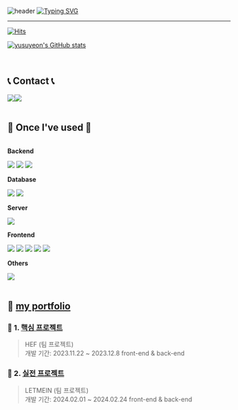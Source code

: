 ![header](https://capsule-render.vercel.app/api?type=waving&color=6994CDEE&text=Yu%Suyeon&animation=twinkling&height=80)
[![Typing SVG](https://readme-typing-svg.demolab.com?font=Alkatra&weight=500&size=45&duration=3500&pause=3&color=6994CDEE&center=false&vCenter=false&multiline=true&repeat=true&width=1000&height=100&lines=Welcome+to+Yusuyeon's+GitHub!👋)](https://git.io/typing-svg)
 
<div align="left">

-------
[![Hits](https://hits.seeyoufarm.com/api/count/incr/badge.svg?url=https%3A%2F%2Fgithub.com%2Fyusuyeon1111&count_bg=%23AFD5E0&title_bg=%23E07272&icon=&icon_color=%23DC8787&title=hits&edge_flat=false)](https://hits.seeyoufarm.com)

[![yusuyeon's GitHub stats](https://github-readme-stats.vercel.app/api?username=yusuyeon1111&include_all_commits=true&show_icons=true&theme=cobalt)](https://github.com/bi-sz/github-readme-stats)
 
<br>


## 📞 Contact 📞
<div style="display:flex; flex-direction:row;">
    <a href="mailto:yusuyeon443@gmail.com">
        <img src="https://img.shields.io/badge/Gmail-EA4335?style=for-the-badge&logo=Gmail&logoColor=white"> 
    </a>
    <a href="https://open.kakao.com/o/sB8nJYYf">
        <img src="https://img.shields.io/badge/KakaoTalk-FFCD00?style=for-the-badge&logoColor=black&logo=KakaoTalk"> 
    </a>
    
</div><br>
    
## 🔨 Once I've used 🔨
<div style="display:flex; flex-direction:column; align-items:flex-start;">
    <!-- Backend -->
    <p><strong>Backend</strong></p>
    <div>
     <img src="https://img.shields.io/badge/Java-007396?style=flat-square&logo=Java&logoColor=white"/>
     <img src="https://img.shields.io/badge/Spring Boot-007396?style=flat-square&logo=spring boot&logoColor=white"/>
     <img src="https://img.shields.io/badge/spring-6DB33F?style=flat-square&logo=spring&logoColor=white"/>
    </div>
    <!-- Database -->
    <p><strong>Database</strong></p>
    <div>
        <img src="https://img.shields.io/badge/oracle-F80000?style=for-the-badge&logo=oracle&logoColor=white"> 
        <img src="https://img.shields.io/badge/mysql-4479A1?style=for-the-badge&logo=mysql&logoColor=white"> 
    </div>
    <!-- Server -->
    <p><strong>Server</strong></p>
    <div>
        <img src="https://img.shields.io/badge/apache tomcat-F8DC75?style=for-the-badge&logo=apachetomcat&logoColor=black">
    </div>
    <!-- Frontend -->
    <p><strong>Frontend</strong></p>
    <div>
        <img src="https://img.shields.io/badge/html5-E34F26?style=flat-square&logo=html5&logoColor=white"> 
        <img src="https://img.shields.io/badge/css-1572B6?style=flat-square&logo=css3&logoColor=white"> 
        <img src="https://img.shields.io/badge/javascript-F7DF1E?style=flat-square&logo=javascript&logoColor=black"> 
        <img src="https://img.shields.io/badge/bootstrap-7952B3?style=flat-square&logo=bootstrap&logoColor=white">
      <img src="https://img.shields.io/badge/react-61DAFB?style=flat-square&logo=react&logoColor=white"/>
    </div>
    <!-- Others -->
    <p><strong>Others</strong></p>
    <div>
      <img src="https://img.shields.io/badge/python-3776AB?style=flat-square&logo=python&logoColor=white"> 
</div><br>
</div>

## 📌 [my portfolio](https://github.com/yusuyeon1111/portfolio.git)

### 📌 1. [핵심 프로젝트](https://github.com/2023-SMHRD-IS-CLOUD-1/1stProject.git)
  >HEF  (팀 프로젝트)  
>개발 기간: 2023.11.22 ~ 2023.12.8
> front-end & back-end
>

### 📌 2. [실전 프로젝트](https://github.com/2023-SMHRD-IS-CLOUD-1/Letmein.git)
  >LETMEIN  (팀 프로젝트)  
>개발 기간: 2024.02.01 ~ 2024.02.24
> front-end & back-end 


